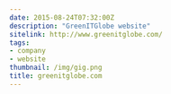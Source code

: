 ```yaml
---
date: 2015-08-24T07:32:00Z
description: "GreenITGlobe website"
sitelink: http://www.greenitglobe.com/
tags:
- company
- website
thumbnail: /img/gig.png
title: greenitglobe.com
---
```


